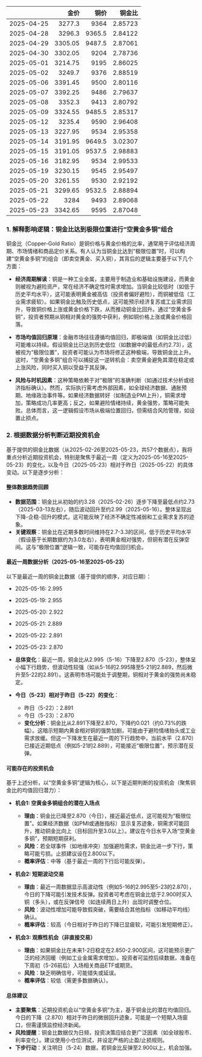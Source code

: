 |            |    金价 |   铜价 |   铜金比 |
|:-----------|--------:|-------:|---------:|
| 2025-04-25 | 3277.3  | 9364   |  2.85723 |
| 2025-04-28 | 3296.3  | 9365.5 |  2.84122 |
| 2025-04-29 | 3305.05 | 9487.5 |  2.87061 |
| 2025-04-30 | 3302.05 | 9204   |  2.78736 |
| 2025-05-01 | 3214.75 | 9195   |  2.86025 |
| 2025-05-02 | 3249.7  | 9376   |  2.88519 |
| 2025-05-06 | 3391.45 | 9500   |  2.80116 |
| 2025-05-07 | 3392.25 | 9486   |  2.79637 |
| 2025-05-08 | 3352.3  | 9413   |  2.80792 |
| 2025-05-09 | 3324.55 | 9485.5 |  2.85317 |
| 2025-05-12 | 3235.4  | 9590   |  2.96408 |
| 2025-05-13 | 3227.95 | 9534   |  2.95358 |
| 2025-05-14 | 3191.95 | 9649.5 |  3.02307 |
| 2025-05-15 | 3191.05 | 9537.5 |  2.98883 |
| 2025-05-16 | 3182.95 | 9534   |  2.99533 |
| 2025-05-19 | 3230.15 | 9545   |  2.95497 |
| 2025-05-20 | 3261.55 | 9530   |  2.92192 |
| 2025-05-21 | 3299.65 | 9532.5 |  2.88894 |
| 2025-05-22 | 3284    | 9493   |  2.89068 |
| 2025-05-23 | 3342.65 | 9595   |  2.87048 |

### 1. 解释影响逻辑：铜金比达到极限位置进行“空黄金多铜”组合

铜金比（Copper-Gold Ratio）是铜价格与黄金价格的比率，通常用于评估经济周期、市场情绪和商品定价关系。有人认为当铜金比达到“极限位置”时，可以构建“空黄金多铜”的组合（即卖空黄金、买入铜），其背后的逻辑主要基于以下几个方面：

- **经济周期解读**：铜是一种工业金属，主要用于制造业和基础设施建设，而黄金则被视为避险资产，常在经济不确定性时需求增加。当铜金比较低时（如低于历史平均水平），这可能表明黄金被高估（投资者偏好避险），而铜被低估（工业需求疲软）。如果铜金比触及历史低点，这可能预示经济复苏或工业需求回升，导致铜价格上涨或黄金价格下跌，从而推动铜金比回升。通过“空黄金多铜”，投资者预期从铜相对黄金的强势中获利，例如铜价格上涨或黄金价格回落。

- **市场均值回归原理**：金融市场往往遵循均值回归，即极端值（如铜金比过低）可能难以持续。假设铜金比已达到历史低位（如数据中的最低点约2.73），这被视为“极限位置”，投资者可能认为市场将修正这种极端，导致铜金比上升。这时，“空黄金多铜”组合可以捕捉这一逆转机会：卖空黄金避免其潜在稳定或上涨风险，同时买入铜以受益于其反弹。

- **风险与时机因素**：这种策略依赖于对“极限”的准确判断（如通过技术分析或经济指标确认）。然而，实际执行需考虑外部因素，如全球经济数据、通胀预期、地缘政治事件等。如果经济数据转好（如制造业PMI上升），铜需求增加，策略成功几率更高；反之，如果避险情绪持续，黄金强势，策略可能失败。总体而言，这一逻辑假设市场从极端位置回归，但需结合风险管理，如设置止损点。

### 2. 根据数据分析判断近期投资机会

基于提供的铜金比数据（从2025-02-26至2025-05-23，共57个数据点），我将重点分析近期投资机会，特别是聚焦于最近一周（定义为2025-05-16至2025-05-23）的变化，以及今日（2025-05-23）相对于昨日（2025-05-22）的具体变动。以下是逐步分析：

#### 整体数据趋势回顾
- **数据范围**：铜金比从初始的约3.28（2025-02-26）逐步下降至最低点约2.73（2025-03-13左右），随后波动回升至约2.99（2025-05-16）。整体呈现出下降-企稳-回升的模式，这可能反映了经济不确定性减弱和工业需求复苏的迹象。
- **关键观察**：铜金比在近期多数时间维持在2.7-3.3的区间，低于历史平均水平（假设基于长期数据约为3.0左右），表明黄金相对强势，但铜有潜在反弹空间。这与“极限位置”逻辑一致，可能存在均值回归机会。

#### 最近一周数据分析（2025-05-16至2025-05-23）
以下是最近一周的铜金比数据（基于提供的顺序，对应日期）：
- 2025-05-16: 2.995
- 2025-05-19: 2.955
- 2025-05-20: 2.922
- 2025-05-21: 2.889
- 2025-05-22: 2.891
- 2025-05-23: 2.870

- **总体变化**：最近一周，铜金比从2.995（5-16）下降至2.870（5-23），整体呈小幅下行趋势，但波动性较强（如从5-16的2.995降至5-21的2.889，然后微升至5-22的2.891）。这表明市场可能处于调整期，铜相对于黄金的强势尚未稳定。
  
- **今日（5-23）相对于昨日（5-22）的变化**：
  - 昨日（5-22）：2.891
  - 今日（5-23）：2.870
  - **变化分析**：铜金比从2.891下降至2.870，下降约0.021（约0.73%的跌幅）。这暗示短期内黄金相对铜的强势加剧，可能由于避险情绪抬头或工业需求放缓。但这一下降发生在最近一周的下行趋势中，当前水平（2.870）已接近近期低点（例如5-21的2.889），可能接近“极限位置”，预示潜在反弹。

#### 可能存在的投资机会
基于上述分析，以“空黄金多铜”逻辑为核心，以下是近期判断的投资机会（聚焦铜金比的均值回归潜力）：

- **机会1: 空黄金多铜组合的潜在入场点**
  - **理由**：铜金比已降至2.870（今日），接近最近低点，这可能视为“极限位置”。如果经济数据（如PMI或通胀指标）显示复苏迹象，铜需求可能回升，推动铜金比向上（目标回升至3.0以上）。建议在今日水平入场“空黄金多铜”，预期短期获利。
  - **风险**：若全球事件（如地缘冲突）加强避险需求，铜金比进一步下行，策略可能亏损。止损建议设在2.800以下。
  - **概率评估**：中等（基于最近一周的下行后可能反弹）。

- **机会2: 短期波动交易**
  - **理由**：最近一周数据显示高波动性（例如5-16的2.995至5-23的2.870），今日的下降可能引发技术反弹。投资者可考虑在铜金比低于2.900时买入铜（多头），或在反弹信号（如连续两日上升）出现时调整仓位。
  - **风险**：波动性增加可能导致假突破，需要结合其他指标（如移动平均线）确认。
  - **概率评估**：较高（今日相对于昨日的下降已显疲软，可能引发短期修正）。

- **机会3: 观察性机会（非直接交易）**
  - **理由**：如果铜金比在未来1-2日稳定在2.850-2.900区间，这可能预示更广泛的经济回暖（例如工业金属需求增加）。投资者可监控后续数据，准备在下周初（5-26前后）入场相关商品ETF或期货。
  - **风险**：缺乏明确信号，可能错失或延误。
  - **概率评估**：较低（需更多数据确认）。

#### 总体建议
- **主要聚焦**：近期投资机会以“空黄金多铜”为主，基于铜金比的潜在均值回归。今日的下降（2.870）相对于昨日的微弱回升迹象，可能是一个短期入场窗口，但需谨慎监控经济新闻。
- **风险提醒**：铜金比数据仅为日频，投资决策应结合更广泛因素（如全球股市、利率变化）。建议使用小仓位测试，并设定严格的止盈/止损规则。
- **下步行动**：关注明日（5-24）数据，若铜金比反弹至2.900以上，机会加强。